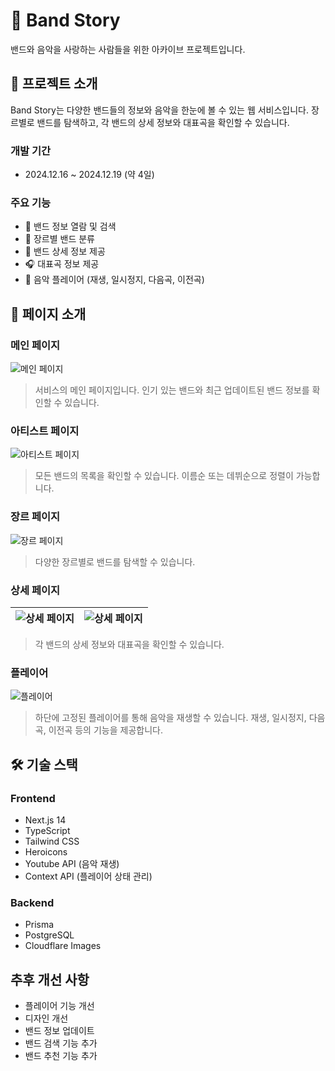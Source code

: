 # 🎸 Band Story

밴드와 음악을 사랑하는 사람들을 위한 아카이브 프로젝트입니다.

## 🚀 프로젝트 소개

Band Story는 다양한 밴드들의 정보와 음악을 한눈에 볼 수 있는 웹 서비스입니다. 장르별로 밴드를 탐색하고, 각 밴드의 상세 정보와 대표곡을 확인할 수 있습니다.

### 개발 기간

- 2024.12.16 ~ 2024.12.19 (약 4일)

### 주요 기능

- 🎵 밴드 정보 열람 및 검색
- 🎼 장르별 밴드 분류
- 📝 밴드 상세 정보 제공
- 🎧 대표곡 정보 제공
- 🎹 음악 플레이어 (재생, 일시정지, 다음곡, 이전곡)

## 📱 페이지 소개

### 메인 페이지

![메인 페이지](https://imagedelivery.net/CJyrB-EkqcsF2D6ApJzEBg/85ecf33b-7d89-4fe3-4192-4dd2db0ce900/public)

> 서비스의 메인 페이지입니다. 인기 있는 밴드와 최근 업데이트된 밴드 정보를 확인할 수 있습니다.

### 아티스트 페이지

![아티스트 페이지](https://imagedelivery.net/CJyrB-EkqcsF2D6ApJzEBg/7af3c1e5-fea4-4aa0-f70d-328cb12f6600/public)

> 모든 밴드의 목록을 확인할 수 있습니다. 이름순 또는 데뷔순으로 정렬이 가능합니다.

### 장르 페이지

![장르 페이지](https://imagedelivery.net/CJyrB-EkqcsF2D6ApJzEBg/fbc4492a-e07c-4071-a1be-3ae1bc061b00/public)

> 다양한 장르별로 밴드를 탐색할 수 있습니다.

### 상세 페이지

| ![상세 페이지](https://imagedelivery.net/CJyrB-EkqcsF2D6ApJzEBg/6f3e147b-95f6-46c1-7ae9-a29bb683d600/public) | ![상세 페이지](https://imagedelivery.net/CJyrB-EkqcsF2D6ApJzEBg/278a1e88-e671-4234-9de4-03b8fb97c500/public) |
| ------------------------------------------------------------------------------------------------------------ | ------------------------------------------------------------------------------------------------------------ |

> 각 밴드의 상세 정보와 대표곡을 확인할 수 있습니다.

### 플레이어

![플레이어](https://github.com/user-attachments/assets/0002433b-5dfa-43fa-a7f4-78102300c067)

> 하단에 고정된 플레이어를 통해 음악을 재생할 수 있습니다. 재생, 일시정지, 다음곡, 이전곡 등의 기능을 제공합니다.

## 🛠 기술 스택

### Frontend

- Next.js 14
- TypeScript
- Tailwind CSS
- Heroicons
- Youtube API (음악 재생)
- Context API (플레이어 상태 관리)

### Backend

- Prisma
- PostgreSQL
- Cloudflare Images

## 추후 개선 사항

- 플레이어 기능 개선
- 디자인 개선
- 밴드 정보 업데이트
- 밴드 검색 기능 추가
- 밴드 추천 기능 추가
